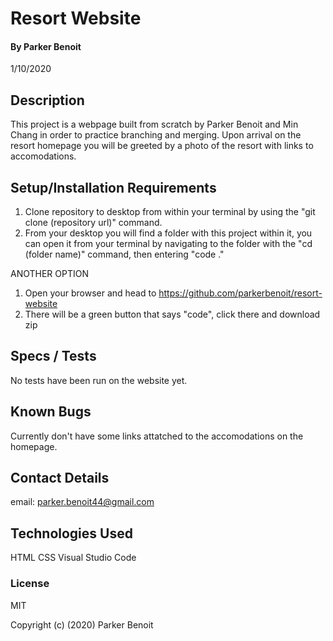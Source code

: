 <link href="css/styles.css" rel="stylesheet" type="text/css">

# Resort Website

#### By Parker Benoit

1/10/2020

## Description

This project is a webpage built from scratch by Parker Benoit and Min Chang in order to practice branching and merging. Upon arrival on the resort homepage you will be greeted by a photo of the resort with links to accomodations.

## Setup/Installation Requirements

1. Clone repository to desktop from within your terminal by using the "git clone (repository url)" command.
2. From your desktop you will find a folder with this project within it, you can open it from your terminal by navigating to the folder with the "cd (folder name)" command, then entering "code ."

ANOTHER OPTION

1. Open your browser and head to https://github.com/parkerbenoit/resort-website
2. There will be a green button that says "code", click there and download zip


## Specs / Tests

No tests have been run on the website yet.

## Known Bugs

Currently don't have some links attatched to the accomodations on the homepage.

## Contact Details

email: parker.benoit44@gmail.com

## Technologies Used

HTML
CSS
Visual Studio Code


### License

MIT

Copyright (c) (2020) Parker Benoit